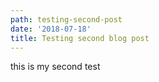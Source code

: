 ```yaml
---
path: testing-second-post
date: '2018-07-18'
title: Testing second blog post
---
```

this is my second test
